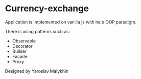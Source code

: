 # Currency-exchange

Application is implemented on vanilla js with help OOP paradigm.

There is using patterns such as: 
- Observable
- Decorator
- Builder
- Facade
- Proxy

Designed by Yaroslav Malykhin